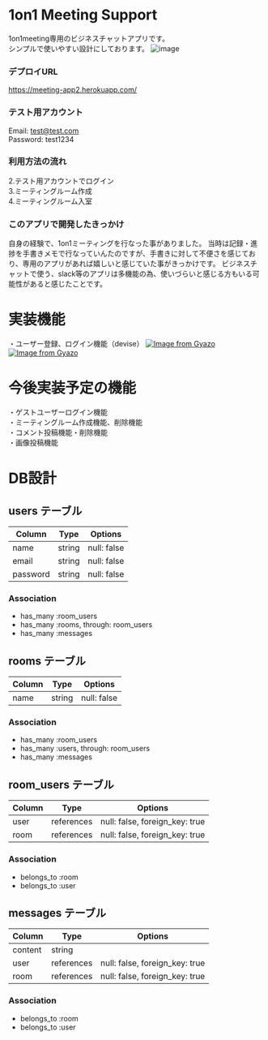 # 1on1 Meeting Support
1on1meeting専用のビジネスチャットアプリです。  
シンプルで使いやすい設計にしております。
![image](https://user-images.githubusercontent.com/70362048/113370645-592aea80-939f-11eb-921b-ea8132ef7289.png)


### デプロイURL
https://meeting-app2.herokuapp.com/  

### テスト用アカウント
Email: test@test.com  
Password: test1234  

### 利用方法の流れ
2.テスト用アカウントでログイン  
3.ミーティングルーム作成  
4.ミーティングルーム入室 

### このアプリで開発したきっかけ
自身の経験で、1on1ミーティングを行なった事がありました。
当時は記録・進捗を手書きメモで行なっていんたのですが、手書きに対して不便さを感じており、専用のアプリがあれば嬉しいと感じていた事がきっかけです。
ビジネスチャットで使う、slack等のアプリは多機能の為、使いづらいと感じる方もいる可能性があると感じたことです。

# 実装機能
・ユーザー登録、ログイン機能（devise）
[![Image from Gyazo](https://i.gyazo.com/eec7c0a4422c3f92031492a5dfb21009.jpg)](https://gyazo.com/eec7c0a4422c3f92031492a5dfb21009)
[![Image from Gyazo](https://i.gyazo.com/5ad1f0a446329589dd439e943d5f65a7.jpg)](https://gyazo.com/5ad1f0a446329589dd439e943d5f65a7)


# 今後実装予定の機能
・ゲストユーザーログイン機能  
・ミーティングルーム作成機能、削除機能  
・コメント投稿機能・削除機能  
・画像投稿機能  

# DB設計
## users テーブル

| Column    | Type    | Options     |
| --------- | ------- | ----------- |
| name      | string  | null: false |
| email     | string  | null: false |
| password  | string  | null: false |

### Association

- has_many :room_users
- has_many :rooms, through: room_users
- has_many :messages

## rooms テーブル

| Column | Type    | Options     |
| ------ | ------- | ----------- |
| name   | string  | null: false |

### Association

- has_many :room_users
- has_many :users, through: room_users
- has_many :messages

## room_users テーブル

| Column | Type       | Options                        |
| ------ | ---------- | ------------------------------ |
| user   | references | null: false, foreign_key: true |
| room   | references | null: false, foreign_key: true |

### Association

- belongs_to :room
- belongs_to :user

## messages テーブル

| Column  | Type       | Options                        |
| ------- | ---------- | ------------------------------ |
| content | string     |                                |
| user    | references | null: false, foreign_key: true |
| room    | references | null: false, foreign_key: true |

### Association

- belongs_to :room
- belongs_to :user
